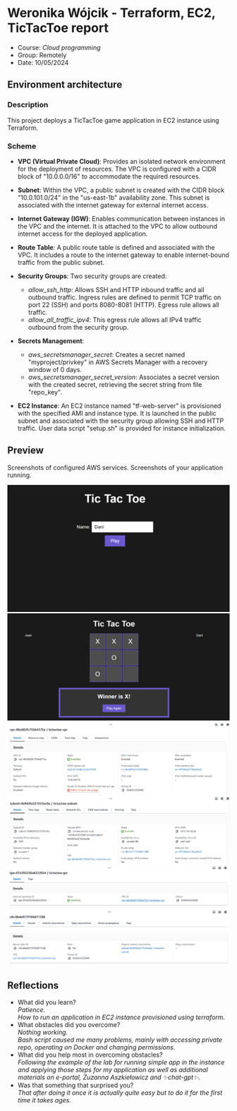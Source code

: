 # Weronika Wójcik - Terraform, EC2, TicTacToe report

- Course: *Cloud programming*
- Group: Remotely
- Date: 10/05/2024

## Environment architecture

### Description
This project deploys a TicTacToe game application in EC2 instance using Terraform.

### Scheme
- **VPC (Virtual Private Cloud)**: Provides an isolated network environment for the deployment of resources. The VPC is configured with a CIDR block of "10.0.0.0/16" to accommodate the required resources.

- **Subnet**: Within the VPC, a public subnet is created with the CIDR block "10.0.101.0/24" in the "us-east-1b" availability zone. This subnet is associated with the internet gateway for external internet access.

- **Internet Gateway (IGW)**: Enables communication between instances in the VPC and the internet. It is attached to the VPC to allow outbound internet access for the deployed application.

- **Route Table**: A public route table is defined and associated with the VPC. It includes a route to the internet gateway to enable internet-bound traffic from the public subnet.

- **Security Groups**: Two security groups are created:
  - *allow_ssh_http*: Allows SSH and HTTP inbound traffic and all outbound traffic. Ingress rules are defined to permit TCP traffic on port 22 (SSH) and ports 8080-8081 (HTTP). Egress rule allows all traffic.
  - *allow_all_traffic_ipv4*: This egress rule allows all IPv4 traffic outbound from the security group.

- **Secrets Management**: 
  - *aws_secretsmanager_secret*: Creates a secret named "myproject/privkey" in AWS Secrets Manager with a recovery window of 0 days.
  - *aws_secretsmanager_secret_version*: Associates a secret version with the created secret, retrieving the secret string from file "repo_key".

- **EC2 Instance**: An EC2 instance named "tf-web-server" is provisioned with the specified AMI and instance type. It is launched in the public subnet and associated with the security group allowing SSH and HTTP traffic. User data script "setup.sh" is provided for instance initialization.

## Preview

Screenshots of configured AWS services. Screenshots of your application running.

![Start](img/ss2.PNG)
![Game](img/ss1.PNG)
![EC2](img/vpc.PNG)
![EC2](img/subnet.PNG)
![EC2](img/igw.PNG)
![EC2](img/rt.PNG)

## Reflections

- What did you learn?\
    *Patience.*\
    *How to run an application in EC2 instance provisioned using terraform.*
- What obstacles did you overcome?\
    *Nothing working.*\
    *Bash script caused me many problems, mainly with accessing private repo, operating on Docker and changing permissions.*
- What did you help most in overcoming obstacles?\
    *Following the example of the lab for running simple app in the instance and applying those steps for my application as well as additional materials on e-portal, Zuzanna Aszkiełowicz and ✨chat-gpt✨.*
- Was that something that surprised you?\
    *That after doing it once it is actually quite easy but to do it for the first time it takes ages.*
